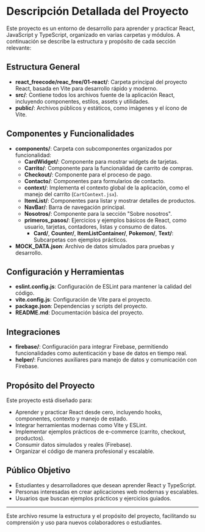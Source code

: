 # Descripción Detallada del Proyecto

Este proyecto es un entorno de desarrollo para aprender y practicar React, JavaScript y TypeScript, organizado en varias carpetas y módulos. A continuación se describe la estructura y propósito de cada sección relevante:

## Estructura General
- **react_freecode/reac_free/01-react/**: Carpeta principal del proyecto React, basada en Vite para desarrollo rápido y moderno.
- **src/**: Contiene todos los archivos fuente de la aplicación React, incluyendo componentes, estilos, assets y utilidades.
- **public/**: Archivos públicos y estáticos, como imágenes y el ícono de Vite.

## Componentes y Funcionalidades
- **components/**: Carpeta con subcomponentes organizados por funcionalidad:
  - **CardWidget/**: Componente para mostrar widgets de tarjetas.
  - **Carrito/**: Componente para la funcionalidad de carrito de compras.
  - **Checkout/**: Componente para el proceso de pago.
  - **Contacto/**: Componentes para formularios de contacto.
  - **context/**: Implementa el contexto global de la aplicación, como el manejo del carrito (`CartContext.jsx`).
  - **ItemList/**: Componentes para listar y mostrar detalles de productos.
  - **NavBar/**: Barra de navegación principal.
  - **Nosotros/**: Componente para la sección "Sobre nosotros".
  - **primeros_pasos/**: Ejercicios y ejemplos básicos de React, como usuario, tarjetas, contadores, listas y consumo de datos.
    - **Card/**, **Counter/**, **ItemListContainer/**, **Pokemon/**, **Text/**: Subcarpetas con ejemplos prácticos.
- **MOCK_DATA.json**: Archivo de datos simulados para pruebas y desarrollo.

## Configuración y Herramientas
- **eslint.config.js**: Configuración de ESLint para mantener la calidad del código.
- **vite.config.js**: Configuración de Vite para el proyecto.
- **package.json**: Dependencias y scripts del proyecto.
- **README.md**: Documentación básica del proyecto.

## Integraciones
- **firebase/**: Configuración para integrar Firebase, permitiendo funcionalidades como autenticación y base de datos en tiempo real.
- **helper/**: Funciones auxiliares para manejo de datos y comunicación con Firebase.

## Propósito del Proyecto
Este proyecto está diseñado para:
- Aprender y practicar React desde cero, incluyendo hooks, componentes, contexto y manejo de estado.
- Integrar herramientas modernas como Vite y ESLint.
- Implementar ejemplos prácticos de e-commerce (carrito, checkout, productos).
- Consumir datos simulados y reales (Firebase).
- Organizar el código de manera profesional y escalable.

## Público Objetivo
- Estudiantes y desarrolladores que desean aprender React y TypeScript.
- Personas interesadas en crear aplicaciones web modernas y escalables.
- Usuarios que buscan ejemplos prácticos y ejercicios guiados.

---

Este archivo resume la estructura y el propósito del proyecto, facilitando su comprensión y uso para nuevos colaboradores o estudiantes.
